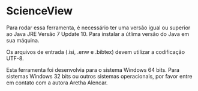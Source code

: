 ScienceView
===========

Para rodar essa ferramenta, é necessário ter uma versão igual ou superior ao Java JRE Versão 7 Update 10. Para instalar a útlima versão do Java em sua máquina.

Os arquivos de entrada (.isi, .enw e .bibtex) devem utilizar a codificação UTF-8.

Esta ferramenta foi desenvolvia para o sistema Windows 64 bits. Para sistemas Windows 32 bits ou outros sistemas operacionais, por favor entre em contato com a autora Aretha Alencar.
